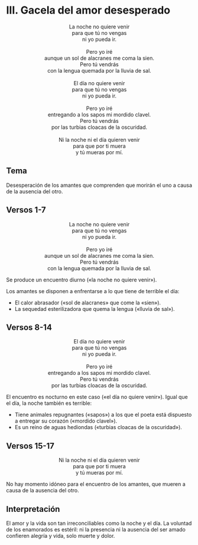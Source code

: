 # III. Gacela del amor desesperado

<p align="center">
La noche no quiere venir<br />
para que tú no vengas<br />
ni yo pueda ir.<br />
<br />
Pero yo iré<br />
aunque un sol de alacranes me coma la sien.<br />
Pero tú vendrás<br />
con la lengua quemada por la lluvia de sal.<br />
<br />
El día no quiere venir<br />
para que tú no vengas<br />
ni yo pueda ir.<br />
<br />
Pero yo iré<br />
entregando a los sapos mi mordido clavel.<br />
Pero tú vendrás<br />
por las turbias cloacas de la oscuridad.<br />
<br />
Ni la noche ni el día quieren venir<br />
para que por ti muera<br />
y tú mueras por mí.
</p>

## Tema

Desesperación de los amantes que comprenden que morirán el uno a causa de la ausencia del otro.

## Versos 1-7

<p align="center">
La noche no quiere venir<br />
para que tú no vengas<br />
ni yo pueda ir.<br />
<br />
Pero yo iré<br />
aunque un sol de alacranes me coma la sien.<br />
Pero tú vendrás<br />
con la lengua quemada por la lluvia de sal.<br />
</p>

Se produce un encuentro diurno («la noche no quiere venir»).

Los amantes se disponen a enfrentarse a lo que tiene de terrible el día:

- El calor abrasador («sol de alacranes» que come la «sien»).
- La sequedad esterilizadora que quema la lengua («lluvia de sal»).

## Versos 8-14

<p align="center">
El día no quiere venir<br />
para que tú no vengas<br />
ni yo pueda ir.<br />
<br />
Pero yo iré<br />
entregando a los sapos mi mordido clavel.<br />
Pero tú vendrás<br />
por las turbias cloacas de la oscuridad.<br />
</p>

El encuentro es nocturno en este caso («el día no quiere venir»). Igual que el día, la noche también es terrible:

- Tiene animales repugnantes («sapos») a los que el poeta está dispuesto a entregar su corazón («mordido clavel»).
- Es un reino de aguas hediondas («turbias cloacas de la oscuridad»).

## Versos 15-17

<p align="center">
Ni la noche ni el día quieren venir<br />
para que por ti muera<br />
y tú mueras por mí.
</p>

No hay momento idóneo para el encuentro de los amantes, que mueren a causa de la ausencia del otro.

## Interpretación

El amor y la vida son tan irreconciliables como la noche y el día. La voluntad de los enamorados es estéril: ni la
presencia ni la ausencia del ser amado confieren alegría y vida, solo muerte y dolor.